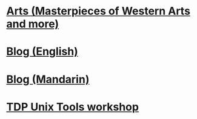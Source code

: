 
# [Arts (Masterpieces of Western Arts and more)](Timmypoyu.github.io/Arts/)
# [Blog (English)](Timmypoyu.github.io/blog/) 
# [Blog (Mandarin)](Timmypoyu.github.io/blog_mandarin/)
# [TDP Unix Tools workshop](Timmypoyu.github.io/TDP/unix_tool/)

